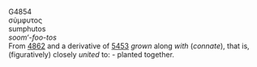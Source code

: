 <body>
  <p>G4854<br>  σύμφυτος  <br> sumphutos  <br><i>soom‘-foo-tos </i><br>From <a href="g4862.htm">4862</a> and a derivative of <a href="g5453.htm">5453</a>  <i>grown</i> along <i>with</i> (<i>connate</i>), that is, (figuratively) closely <i>united</i> to: - planted together.<br></p>
 </body>